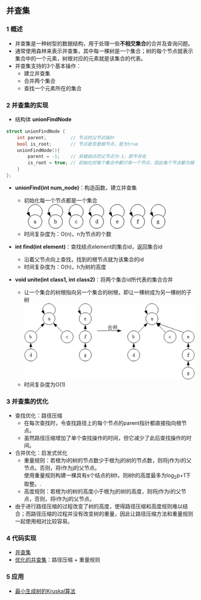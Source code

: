 ## 并查集
### 1 概述
 - 并查集是一种树型的数据结构，用于处理一些**不相交集合**的合并及查询问题。
 - 通常使用森林来表示并查集，其中每一棵树是一个集合；树的每个节点就表示集合中的一个元素，树根对应的元素就是该集合的代表。
 - 并查集支持的3个基本操作：
   - 建立并查集
   - 合并两个集合
   - 查找一个元素所在的集合

### 2 并查集的实现
 - 结构体 **unionFindNode**
```C++
struct unionFindNode {
    int parent;         // 节点的父节点指针
    bool is_root;       // 节点是否是根节点，是为true
    unionFindNode(){
        parent = -1;    // 另根结点的父节点为-1，即不存在
        is_root = true; // 初始化时每个集合中都只有一个节点，因此每个节点都为根节点
    }
};
```
 - **unionFind(int num_node)**：构造函数，建立并查集
   - 初始化每一个节点都是一个集合<br />
   ![](./unionFind.png)
   - 时间复杂度为：O(n)，n为节点的个数
 
 - **int find(int element)**：查找结点element的集合id，返回集合id
   - 沿着父节点向上查找，找到的根节点就为该集合的id
   - 时间复杂度为：O(h)，h为树的高度

 - **void unite(int class1, int class2)**：将两个集合id所代表的集合合并
   - 让一个集合的树根指向另一个集合的树根，即让一棵树成为另一棵树的子树<br />
   ![](./union.png)
   - 时间复杂度为O(1)

### 3 并查集的优化
 - 查找优化：路径压缩
   - 在每次查找时，令查找路径上的每个节点的parent指针都直接指向根节点。
   - 虽然路径压缩增加了单个查找操作的时间，但它减少了此后查找操作的时间。
 - 合并优化：启发式优化
   - 重量规则：若根为i的树的节点数少于根为j的树的节点数，则将j作为i的父节点。否则，将i作为j的父节点。<br/>使用重量规则构建一棵具有s个结点的树t，则树t的高度最多为log<sub>2</sub>p+1下取整。.
   - 高度规则：若根为i的树的高度小于根为j的树的高度，则将j作为i的父节点，否则，将i作为j的父节点。
 - 由于进行路径压缩的过程改变了树的高度，使得路径压缩和高度规则难以结合；而路径压缩的过程并没有改变树的重量，因此让路径压缩方法和重量规则一起使用相对比较容易。

### 4 代码实现
 - [并查集](./unionFind.h)
 - [优化的并查集](./optimizeUnionFind.h)：路径压缩 + 重量规则

### 5 应用
 - [最小生成树的Kruskal算法]()
